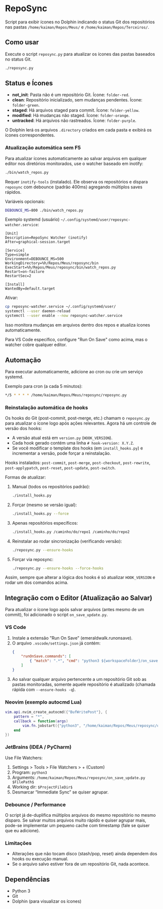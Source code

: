 # RepoSync

Script para exibir ícones no Dolphin indicando o status Git dos repositórios nas pastas `/home/kaiman/Repos/Meus/` e `/home/kaiman/Repos/Terceiros/`.

## Como usar

Execute o script `reposync.py` para atualizar os ícones das pastas baseados no status Git.

```bash
./reposync.py
```

## Status e Ícones

- **not_init**: Pasta não é um repositório Git. Ícone: `folder-red`.
- **clean**: Repositório inicializado, sem mudanças pendentes. Ícone: `folder-green`.
- **staged**: Há arquivos staged para commit. Ícone: `folder-yellow`.
- **modified**: Há mudanças não staged. Ícone: `folder-orange`.
- **untracked**: Há arquivos não rastreados. Ícone: `folder-purple`.

O Dolphin lerá os arquivos `.directory` criados em cada pasta e exibirá os ícones correspondentes.

### Atualização automática sem F5

Para atualizar ícones automaticamente ao salvar arquivos em qualquer editor nos diretórios monitorados, use o watcher baseado em inotify:

```bash
./bin/watch_repos.py
```

Requer `inotify-tools` (instalado). Ele observa os repositórios e dispara `reposync` com debounce (padrão 400ms) agregando múltiplos saves rápidos.

Variáveis opcionais:
```bash
DEBOUNCE_MS=800 ./bin/watch_repos.py
```

Exemplo systemd (usuário) `~/.config/systemd/user/reposync-watcher.service`:
```
[Unit]
Description=RepoSync Watcher (inotify)
After=graphical-session.target

[Service]
Type=simple
Environment=DEBOUNCE_MS=500
WorkingDirectory=%h/Repos/Meus/reposync/bin
ExecStart=%h/Repos/Meus/reposync/bin/watch_repos.py
Restart=on-failure
RestartSec=2

[Install]
WantedBy=default.target
```
Ativar:
```bash
cp reposync-watcher.service ~/.config/systemd/user/
systemctl --user daemon-reload
systemctl --user enable --now reposync-watcher.service
```

Isso monitora mudanças em arquivos dentro dos repos e atualiza ícones automaticamente.

Para VS Code específico, configure "Run On Save" como acima, mas o watcher cobre qualquer editor.

## Automação

Para executar automaticamente, adicione ao cron ou crie um serviço systemd.

Exemplo para cron (a cada 5 minutos):

```bash
*/5 * * * * /home/kaiman/Repos/Meus/reposync/reposync.py
```

### Reinstalação automática de hooks

Os hooks do Git (post-commit, post-merge, etc.) chamam o `reposync.py` para atualizar o ícone logo após ações relevantes.
Agora há um controle de versão dos hooks:

- A versão atual está em `version.py` (`HOOK_VERSION`).
- Cada hook gerado contém uma linha `# hook-version: X.Y.Z`.
- Se você modificar o template dos hooks (em `install_hooks.py`) e incrementar a versão, pode forçar a reinstalação.

Hooks instalados: `post-commit`, `post-merge`, `post-checkout`, `post-rewrite`, `post-applypatch`, `post-reset`, `post-update`, `post-switch`.

Formas de atualizar:

1. Manual (todos os repositórios padrão):
	```bash
	./install_hooks.py
	```
2. Forçar (mesmo se versão igual):
	```bash
	./install_hooks.py --force
	```
3. Apenas repositórios específicos:
	```bash
	./install_hooks.py /caminho/do/repo1 /caminho/do/repo2
	```
4. Reinstalar ao rodar sincronização (verificando versão):
	```bash
	./reposync.py --ensure-hooks
	```
5. Forçar via reposync:
	```bash
	./reposync.py --ensure-hooks --force-hooks
	```

Assim, sempre que alterar a lógica dos hooks é só atualizar `HOOK_VERSION` e rodar um dos comandos acima.

## Integração com o Editor (Atualização ao Salvar)

Para atualizar o ícone logo após salvar arquivos (antes mesmo de um commit), foi adicionado o script `on_save_update.py`.

### VS Code
1. Instale a extensão "Run On Save" (emeraldwalk.runonsave).
2. O arquivo `.vscode/settings.json` já contém:
	 ```json
	 {
		 "runOnSave.commands": [
			 { "match": ".*", "cmd": "python3 ${workspaceFolder}/on_save_update.py ${file}" }
		 ]
	 }
	 ```
3. Ao salvar qualquer arquivo pertencente a um repositório Git sob as pastas monitoradas, somente aquele repositório é atualizado (chamada rápida com `--ensure-hooks -q`).

### Neovim (exemplo autocmd Lua)
```lua
vim.api.nvim_create_autocmd({"BufWritePost"}, {
	pattern = "*",
	callback = function(args)
		vim.fn.jobstart({"python3", "/home/kaiman/Repos/Meus/reposync/on_save_update.py", args.file}, {detach=true})
	end
})
```

### JetBrains (IDEA / PyCharm)
Use File Watchers:
1. Settings > Tools > File Watchers > + (Custom)
2. Program: `python3`
3. Arguments: `/home/kaiman/Repos/Meus/reposync/on_save_update.py $FilePath$`
4. Working dir: `$ProjectFileDir$`
5. Desmarcar “Immediate Sync” se quiser agrupar.

### Debounce / Performance
O script já de-duplifica múltiplos arquivos do mesmo repositório no mesmo disparo. Se salvar muitos arquivos muito rápido e quiser agrupar mais, pode-se implementar um pequeno cache com timestamp (fale se quiser que eu adicione).

### Limitações
- Alterações que não tocam disco (stash/pop, reset) ainda dependem dos hooks ou execução manual.
- Se o arquivo salvo estiver fora de um repositório Git, nada acontece.

## Dependências

- Python 3
- Git
- Dolphin (para visualizar os ícones)
